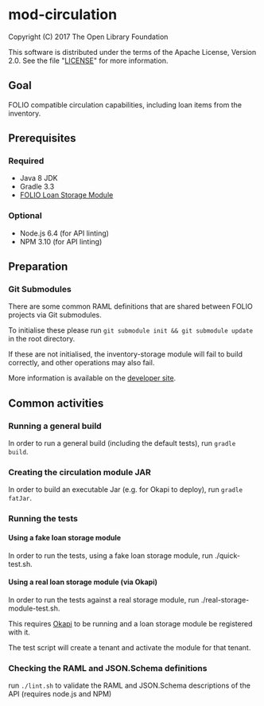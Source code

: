 # mod-circulation
Copyright (C) 2017 The Open Library Foundation

This software is distributed under the terms of the Apache License,
Version 2.0. See the file "[LICENSE](LICENSE)" for more information.

## Goal

FOLIO compatible circulation capabilities, including loan items from the inventory.

## Prerequisites

### Required

- Java 8 JDK
- Gradle 3.3
- [FOLIO Loan Storage Module](https://github.com/folio-org/mod-loan-storage)

### Optional

- Node.js 6.4 (for API linting)
- NPM 3.10 (for API linting)

## Preparation

### Git Submodules

There are some common RAML definitions that are shared between FOLIO projects via Git submodules.

To initialise these please run `git submodule init && git submodule update` in the root directory.

If these are not initialised, the inventory-storage module will fail to build correctly, and other operations may also fail.

More information is available on the [developer site](http://dev.folio.org/doc/setup#update-git-submodules).

## Common activities

### Running a general build

In order to run a general build (including the default tests), run `gradle build`.

### Creating the circulation module JAR

In order to build an executable Jar (e.g. for Okapi to deploy), run `gradle fatJar`.

### Running the tests

#### Using a fake loan storage module

In order to run the tests, using a fake loan storage module, run ./quick-test.sh.

#### Using a real loan storage module (via Okapi)

In order to run the tests against a real storage module, run ./real-storage-module-test.sh.

This requires [Okapi](https://github.com/folio-org/okapi) to be running and a loan storage module be registered with it.

The test script will create a tenant and activate the module for that tenant.

### Checking the RAML and JSON.Schema definitions

run `./lint.sh` to validate the RAML and JSON.Schema descriptions of the API (requires node.js and NPM)
